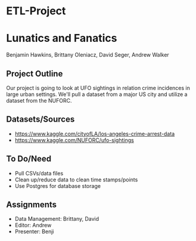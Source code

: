# ETL-Project
# Lunatics and Fanatics
Benjamin Hawkins, Brittany Oleniacz, David Seger, Andrew Walker
## Project Outline
Our project is going to look at UFO sightings in relation crime incidences in large urban settings. We'll pull a dataset from a major US city and utilize a dataset from the NUFORC.
## Datasets/Sources
- https://www.kaggle.com/cityofLA/los-angeles-crime-arrest-data
- https://www.kaggle.com/NUFORC/ufo-sightings
## To Do/Need
- Pull CSVs/data files
- Clean up/reduce data to clean time stamps/points
- Use Postgres for database storage
## Assignments
- Data Management: Brittany, David
- Editor: Andrew
- Presenter: Benji
